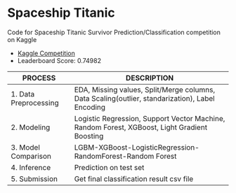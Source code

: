 # Spaceship Titanic 
Code for Spaceship Titanic Survivor Prediction/Classification competition on Kaggle 
- [Kaggle Competition](https://www.kaggle.com/competitions/spaceship-titanic/overview)
- Leaderboard Score: 0.74982

|PROCESS|DESCRIPTION|
|-------|-----------|
|1. Data Preprocessing|EDA, Missing values, Split/Merge columns, Data Scaling(outlier, standarization), Label Encoding|
|2. Modeling|Logistic Regression, Support Vector Machine, Random Forest, XGBoost, Light Gradient Boosting|
|3. Model Comparison|LGBM-XGBoost-LogisticRegression-RandomForest-Random Forest|
|4. Inference|Prediction on test set|
|5. Submission|Get final classification result csv file|
